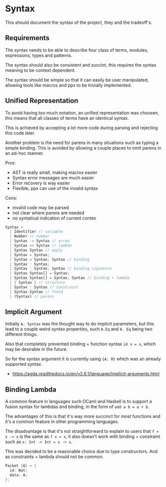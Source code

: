 # Syntax

This should document the syntax of the project, they and the tradeoff's.

## Requirements

<!-- TODO: technically modules and types are fused  -->

The syntax needs to be able to describe four class of terms, modules, expressions, types and patterns.

The syntax should also be consistent and succint, this requires the syntax meaning to be context dependent.

The syntax should be simple so that it can easily be user manipulated, allowing tools like macros and ppx to be trivially implemented.

## Unified Representation

To avoid having too much notation, an unified representation was choosen, this means that all classes of terms have an identical syntax.

This is achieved by accepting a lot more code during parsing and rejecting this code later.

Another problem is the need for parens in many situations such as typing a simple binding. This is avoided by allowing a couple places to omit parens in an ad-hoc manner.

Pros:

- AST is really small, making macros easier
- Syntax error messages are much easier
- Error recovery is way easier
- Flexible, ppx can use of the invalid syntax

Cons:

- invalid code may be parsed
- not clear where parens are needed
- no syntatical indication of current contex

```rust
Syntax =
  | Identifier // variable
  | Number // number
  | Syntax -> Syntax // arrow
  | Syntax => Syntax // lambda
  | Syntax Syntax // apply
  | Syntax = Syntax;
  | Syntax = Syntax; Syntax // binding
  | Syntax : Syntax;
  | Syntax : Syntax; Syntax // binding signature
  | Syntax Syntax[] = Syntax;
  | Syntax Syntax[] = Syntax; Syntax // binding + lambda
  | { Syntax } // structure
  | Syntax : Syntax // constraint
  | Syntax.Syntax // field
  | (Syntax) // parens
```

## Implicit Argument

Initially `A. Syntax` was the thought way to do implicit parameters, but this lead to a couple weird syntax properties, such `A.Eq` and `A. Eq` being two different things.

Also that completely prevented binding + function syntax `id x = x`, which may be desirable in the future.

So for the syntax argument it is currently using `{A: M}` which was an already supported syntax.

- https://agda.readthedocs.io/en/v2.6.1/language/implicit-arguments.html

## Binding Lambda

A common feature in languages such OCaml and Haskell is to support a fusion syntax for lambdas and binding, in the form of `add a b = a + b`.

The advantages of this is that it's way more succinct for most functions and it's a common feature in other programming languages.

The disadvantage is that it's not straightforward to explain to users that `f = x -> x` is the same as `f x = x`, it also doesn't work with binding + constraint such as `x: Int -> Int = x -> x`.

This was decided to be a reasonable choice due to type constructors. And as constraints + lambda should not be common.

```rust
Packet {A} = {
  id: Nat;
  data: A;
};
```
